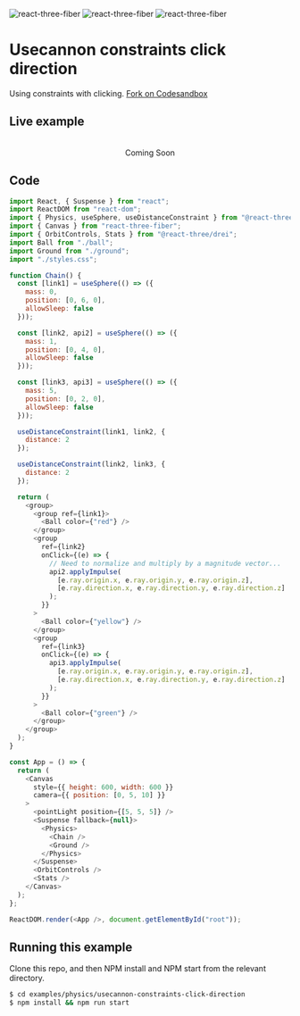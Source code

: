![react-three-fiber](https://img.shields.io/badge/dynamic/json?url=https://raw.githubusercontent.com/onion2k/r3f-by-example/develop/examples/physics/usecannon-constraints-click-direction/package.json&label=react-three-fiber&query=$.dependencies['react-three-fiber']&color=green) ![react-three-fiber](https://img.shields.io/badge/dynamic/json?url=https://raw.githubusercontent.com/onion2k/r3f-by-example/develop/examples/physics/usecannon-constraints-click-direction/package.json&label=three&query=$.dependencies['three']&color=green) ![react-three-fiber](https://img.shields.io/badge/dynamic/json?url=https://raw.githubusercontent.com/onion2k/r3f-by-example/develop/examples/physics/usecannon-constraints-click-direction/package.json&label=@react-three/drei&query=$.dependencies['@react-three/drei']&color=green)

# Usecannon constraints click direction

Using constraints with clicking. [Fork on Codesandbox](https://githubbox.com/onion2k/r3f-by-example/tree/develop/examples/physics/usecannon-constraints-click-direction)

## Live example
<div align="center">
  <br>
Coming Soon
  <br>
</div>

## Code
```js
import React, { Suspense } from "react";
import ReactDOM from "react-dom";
import { Physics, useSphere, useDistanceConstraint } from "@react-three/cannon";
import { Canvas } from "react-three-fiber";
import { OrbitControls, Stats } from "@react-three/drei";
import Ball from "./ball";
import Ground from "./ground";
import "./styles.css";

function Chain() {
  const [link1] = useSphere(() => ({
    mass: 0,
    position: [0, 6, 0],
    allowSleep: false
  }));

  const [link2, api2] = useSphere(() => ({
    mass: 1,
    position: [0, 4, 0],
    allowSleep: false
  }));

  const [link3, api3] = useSphere(() => ({
    mass: 5,
    position: [0, 2, 0],
    allowSleep: false
  }));

  useDistanceConstraint(link1, link2, {
    distance: 2
  });

  useDistanceConstraint(link2, link3, {
    distance: 2
  });

  return (
    <group>
      <group ref={link1}>
        <Ball color={"red"} />
      </group>
      <group
        ref={link2}
        onClick={(e) => {
          // Need to normalize and multiply by a magnitude vector...
          api2.applyImpulse(
            [e.ray.origin.x, e.ray.origin.y, e.ray.origin.z],
            [e.ray.direction.x, e.ray.direction.y, e.ray.direction.z]
          );
        }}
      >
        <Ball color={"yellow"} />
      </group>
      <group
        ref={link3}
        onClick={(e) => {
          api3.applyImpulse(
            [e.ray.origin.x, e.ray.origin.y, e.ray.origin.z],
            [e.ray.direction.x, e.ray.direction.y, e.ray.direction.z]
          );
        }}
      >
        <Ball color={"green"} />
      </group>
    </group>
  );
}

const App = () => {
  return (
    <Canvas
      style={{ height: 600, width: 600 }}
      camera={{ position: [0, 5, 10] }}
    >
      <pointLight position={[5, 5, 5]} />
      <Suspense fallback={null}>
        <Physics>
          <Chain />
          <Ground />
        </Physics>
      </Suspense>
      <OrbitControls />
      <Stats />
    </Canvas>
  );
};

ReactDOM.render(<App />, document.getElementById("root"));

```

## Running this example

Clone this repo, and then NPM install and NPM start from the relevant directory.

```bash
$ cd examples/physics/usecannon-constraints-click-direction
$ npm install && npm run start
```